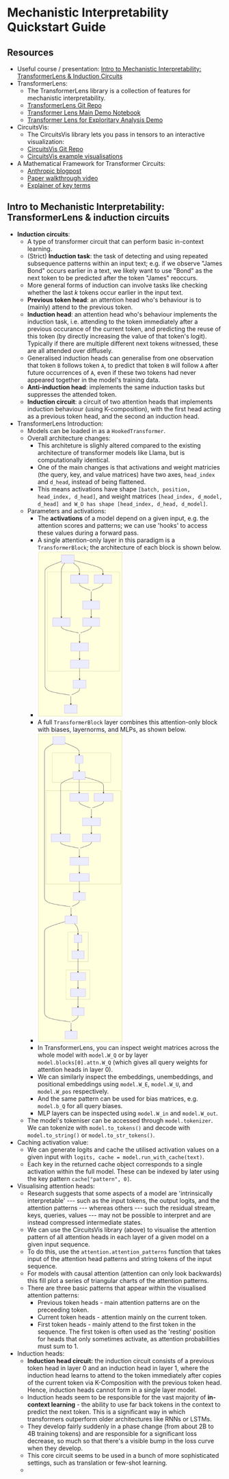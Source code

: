 # Mechanistic Interpretability Quickstart Guide

## Resources

* Useful course / presentation: [Intro to Mechanistic Interpretability: TransformerLens &amp; Induction Circuits](https://arena-chapter1-transformer-interp.streamlit.app/[1.2]_Intro_to_Mech_Interp)
* TransformerLens:
  * The TransformerLens library is a collection of features for mechanistic interpretability.
  * [TransformerLens Git Repo](https://github.com/TransformerLensOrg/TransformerLens)
  * [Transformer Lens Main Demo Notebook](https://colab.research.google.com/github/neelnanda-io/TransformerLens/blob/main/demos/Main_Demo.ipynb#scrollTo=pPSgSaDOIQPG)
  * [Transformer Lens for Exploritary Analysis Demo](https://colab.research.google.com/github/neelnanda-io/TransformerLens/blob/main/demos/Exploratory_Analysis_Demo.ipynb#scrollTo=b54lBNxYM_PS)
* CircuitsVis:
  * The CircuitsVis library lets you pass in tensors to an interactive visualization:
  * [CircuitsVis Git Repo](https://github.com/TransformerLensOrg/CircuitsVis)
  * [CircuitsVis example visualisations](https://transformerlensorg.github.io/CircuitsVis/?path=/story/activations-textneuronactivations--multiple-samples)
* A Mathematical Framework for Transformer Circuits:
  * [Anthropic blogpost](https://transformer-circuits.pub/2021/framework/index.html)
  * [Paper walkthrough video](https://www.youtube.com/watch?v=KV5gbOmHbjU)
  * [Explainer of key terms](https://dynalist.io/d/n2ZWtnoYHrU1s4vnFSAQ519J#z=aGu9fP1EG3hiVdq169cMOJId)

## Intro to Mechanistic Interpretability: TransformerLens & induction circuits

* **Induction circuits**:
  * A type of transformer circuit that can perform basic in-context learning.
  * (Strict) **Induction task**: the task of detecting and using repeated subsequence patterns within an input text; e.g. if we observe "James Bond" occurs earlier in a text, we likely want to use "Bond" as the next token to be predicted after the token "James" reoccurs.
  * More general forms of induction can involve tasks like checking whether the last $k$ tokens occur earlier in the input text.
  * **Previous token head**: an attention head who's behaviour is to (mainly) attend to the previous token.
  * **Induction head**: an attention head who's behaviour implements the induction task, i.e. attending to the token immediately after a previous occurance of the current token, and predicting the reuse of this token (by directly increasing the value of that token's logit). Typically if there are multiple different next tokens witnessed, these are all attended over diffusely.
  * Generalised induction heads can generalise from one observation that token `B` follows token `A`, to predict that token `B` will follow `A` after future occurrences of `A`, even if these two tokens had never appeared together in the model's training data.
  * **Anti-induction head**: implements the same induction tasks but suppresses the attended token.
  * **Induction circuit**: a circuit of two attention heads that implements induction behaviour (using K-composition), with the first head acting as a previous token head, and the second an induction head.
* TransformerLens Introduction:
  * Models can be loaded in as a `HookedTransformer`.
  * Overall architecture changes:
    * This architeture is slighly altered compared to the existing architecture of transformer models like Llama, but is computationally identical.
    * One of the main changes is that activations and weight matricies (the query, key, and value matrices) have two axes, `head_index` and `d_head`, instead of being flattened.
    * This means activations have shape `[batch, position, head_index, d_head]`, and weight matrices `[head_index, d_model, d_head] and W_O has shape [head_index, d_head, d_model]`.
  * Parameters and activations:
    * The **activations** of a model depend on a given input, e.g. the attention scores and patterns; we can use 'hooks' to access these values during a forward pass.
    * A single attention-only layer in this paradigm is a `TransformerBlock`; the architecture of each block is shown below.
    * <img src="https://raw.githubusercontent.com/info-arena/ARENA_img/main/misc/small-merm.svg" alt="Attention-only architecture of a TransformerBlock" width="200"/>
    * A full `TransformerBlock` layer combines this attention-only block with biases, layernorms, and MLPs, as shown below.
    * <img src="https://raw.githubusercontent.com/info-arena/ARENA_img/main/misc/full-merm.svg" alt="Full architecture of a TransformerBlock" width="200"/>
    * In TransformerLens, you can inspect weight matrices across the whole model with `model.W_Q` or by layer `model.blocks[0].attn.W_Q` (which gives all query weights for attention heads in layer 0).
    * We can similarly inspect the embeddings, unembeddings, and positional embeddings using `model.W_E`, `model.W_U`, and `model.W_pos` respectively.
    * And the same pattern can be used for bias matrices, e.g. `model.b_Q` for all query biases.
    * MLP layers can be inspected using `model.W_in` and `model.W_out`.
  * The model's tokeniser can be accessed through `model.tokenizer`. We can tokenize with `model.to_tokens()` and decode with `model.to_string()` or `model.to_str_tokens()`.
* Caching activation value:
  * We can generate logits and cache the utilised activation values on a given input with `logits, cache = model.run_with_cache(text)`.
  * Each key in the returned cache object corresponds to a single activation within the full model. These can be indexed by later using the key pattern `cache["pattern", 0]`.
* Visualising attention heads:
  * Research suggests that some aspects of a model are 'intrinsically interpretable' --- such as the input tokens, the output logits, and the attention patterns --- whereas others --- such the residual stream, keys, queries, values --- may not be possible to interpret and are instead compressed intermediate states.
  * We can use the CircuitsVis library (above) to visualise the attention pattern of all attention heads in each layer of a given model on a given input sequence.
  * To do this, use the `attention.attention_patterns` function that takes input of the attention head patterns and string tokens of the input sequence.
  * For models with causal attention (attention can only look backwards) this fill plot a series of triangular charts of the attention patterns.
  * There are three basic patterns that appear within the visualised attention patterns:
    * Previous token heads - main attention patterns are on the preceeding token.
    * Current token heads - attention mainly on the current token.
    * First token heads - mainly attend to the first token in the sequence. The first token is often used as the 'resting' position for heads that only sometimes activate, as attention probabilities must sum to 1.
* Induction heads:
  * **Induction head circuit:** the induction circuit consists of a previous token head in layer 0 and an induction head in layer 1, where the induction head learns to attend to the token immediately after copies of the current token via K-Composition with the previous token head. Hence, induction heads cannot form in a single layer model.
  * Induction heads seem to be responsible for the vast majority of **in-context learning** - the ability to use far back tokens in the context to predict the next token. This is a significant way in which transformers outperform older architectures like RNNs or LSTMs.
  * They develop fairly suddenly in a phase change (from about 2B to 4B training tokens) and are responsible for a significant loss decrease, so much so that there's a visible bump in the loss curve when they develop.
  * This core circuit seems to be used in a bunch of more sophisticated settings, such as translation or few-shot learning.
  *
